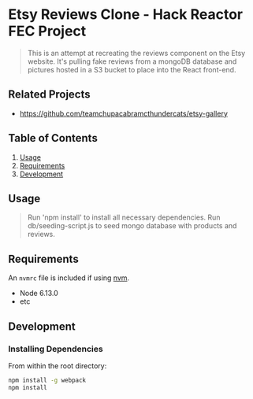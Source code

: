 # Etsy Reviews Clone - Hack Reactor FEC Project

> This is an attempt at recreating the reviews component on the Etsy website.
> It's pulling fake reviews from a mongoDB database and pictures hosted in a S3 bucket to place into the React front-end.

## Related Projects

  - https://github.com/teamchupacabramcthundercats/etsy-gallery

## Table of Contents

1. [Usage](#Usage)
1. [Requirements](#requirements)
1. [Development](#development)

## Usage

> Run 'npm install' to install all necessary dependencies.
> Run db/seeding-script.js to seed mongo database with products and reviews.

## Requirements

An `nvmrc` file is included if using [nvm](https://github.com/creationix/nvm).

- Node 6.13.0
- etc

## Development

### Installing Dependencies

From within the root directory:

```sh
npm install -g webpack
npm install
```

